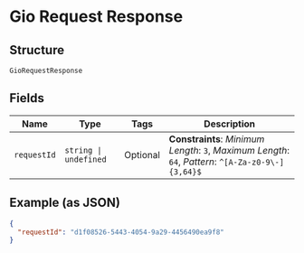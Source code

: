 
# Gio Request Response

## Structure

`GioRequestResponse`

## Fields

| Name | Type | Tags | Description |
|  --- | --- | --- | --- |
| `requestId` | `string \| undefined` | Optional | **Constraints**: *Minimum Length*: `3`, *Maximum Length*: `64`, *Pattern*: `^[A-Za-z0-9\-]{3,64}$` |

## Example (as JSON)

```json
{
  "requestId": "d1f08526-5443-4054-9a29-4456490ea9f8"
}
```

